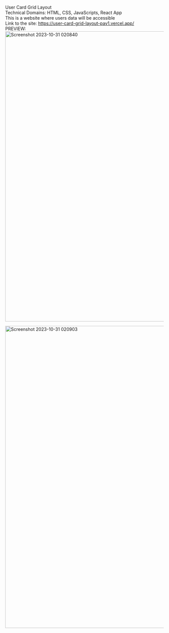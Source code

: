 User Card Grid Layout  
Technical Domains: HTML, CSS, JavaScripts, React App  
This is a website where users data will be accessible  
Link to the site: https://user-card-grid-layout-pav1.vercel.app/     
  PREVIEW:
<img width="922" alt="Screenshot 2023-10-31 020840" src="https://github.com/pavaniarra18/lgm-webdevelopment/assets/122223025/b5cabcc3-761b-470d-b4e5-2bad91fcf7a6">


<img width="960" alt="Screenshot 2023-10-31 020903" src="https://github.com/pavaniarra18/lgm-webdevelopment/assets/122223025/16b4cc73-932f-4ba0-a3c1-b3a99612b511">
